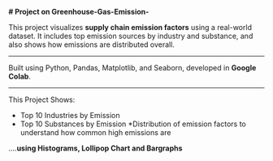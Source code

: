 **# Project on Greenhouse-Gas-Emission-**

This project visualizes **supply chain emission factors** using a real-world dataset. It includes top emission sources by industry and substance, and also shows how emissions are distributed overall.
___
Built using Python, Pandas, Matplotlib, and Seaborn, developed in **Google Colab**.
___
This Project Shows:
* Top 10 Industries by Emission
* Top 10 Substances by Emission
*Distribution of emission factors to understand how common high emissions are

....**using Histograms, Lollipop Chart and Bargraphs**
